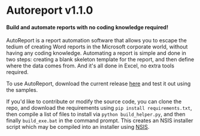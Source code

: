# Autoreport v1.1.0
#### Build and automate reports with no coding knowledge required!

AutoReport is a report automation software that allows you to escape the tedium of creating Word reports in the Microsoft corporate world, without having any coding knowledge. Automating a report is simple and done in two steps: creating a blank skeleton template for the report, and then define where the data comes from. And it's all done in Excel, no extra tools required.

To use AutoReport, download the current release [here](https://github.com/trevor-pope/AutoReport/releases/tag/1.1.0) and test it out using the samples. 

If you'd like to contribute or modify the source code, you can clone the repo, and download the requirements using ```pip install requirements.txt```, then compile a list of files to install via ```python build_helper.py```, and then finally ```build_exe.bat``` in the command prompt. This creates an NSIS installer script which may be compiled into an installer using [NSIS](https://nsis.sourceforge.io/Download).
